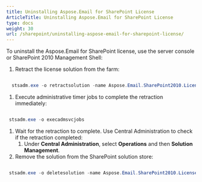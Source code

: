 ```yaml
---
title: Uninstalling Aspose.Email for SharePoint License
ArticleTitle: Uninstalling Aspose.Email for SharePoint License
type: docs
weight: 30
url: /sharepoint/uninstalling-aspose-email-for-sharepoint-license/
---
```


To uninstall the Aspose.Email for SharePoint license, use the server console or SharePoint 2010 Management Shell:

1. Retract the license solution from the farm: 

``` java

  stsadm.exe -o retractsolution -name Aspose.Email.SharePoint2010.License.wsp -immediate

```

1. Execute administrative timer jobs to complete the retraction immediately: 

``` java

 stsadm.exe -o execadmsvcjobs

```

1. Wait for the retraction to complete. Use Central Administration to check if the retraction completed: 
   1. Under **Central Administration**, select **Operations** and then **Solution Management**.
1. Remove the solution from the SharePoint solution store: 

``` java

 stsadm.exe -o deletesolution -name Aspose.Email.SharePoint2010.License.wsp

```
